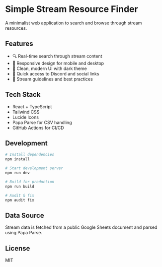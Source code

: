 # Simple Stream Resource Finder

A minimalist web application to search and browse through stream resources.

## Features

- 🔍 Real-time search through stream content
- 📱 Responsive design for mobile and desktop
- 🎨 Clean, modern UI with dark theme
- 🔗 Quick access to Discord and social links
- 📖 Stream guidelines and best practices

## Tech Stack

- React + TypeScript
- Tailwind CSS
- Lucide Icons
- Papa Parse for CSV handling
- GitHub Actions for CI/CD

## Development

```bash
# Install dependencies
npm install

# Start development server
npm run dev

# Build for production
npm run build

# Audit & fix
npm audit fix
```

## Data Source

Stream data is fetched from a public Google Sheets document and parsed using Papa Parse.

## License

MIT
